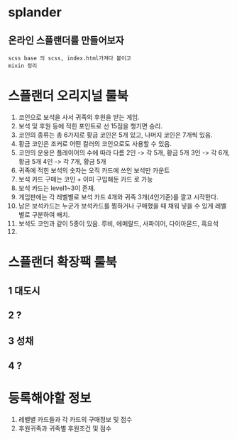 # splander

## 온라인 스플랜더를 만들어보자

```
scss base 의 scss, index.html가져다 붙이고
mixin 정리
```

# 스플랜더 오리지널 룰북

1.  코인으로 보석을 사서 귀족의 후원을 받는 게임.
2.  보석 및 후원 등에 적힌 포인트로 선 15점을 챙기면 승리.
3.  코인의 종류는 총 6가지로 황금 코인은 5개 있고, 나머지 코인은 7개씩 있음.
4.  황금 코인은 조커로 어떤 컬러의 코인으로도 사용할 수 있음.
5.  코인의 운용은 플레이어의 수에 따라 다름
    2인 -> 각 5개, 황금 5개
    3인 -> 각 6개, 황금 5개
    4인 -> 각 7개, 황금 5개
6.  귀족에 적힌 보석의 숫자는 오직 카드에 쓰인 보석만 카운트
7.  보석 카드 구매는 코인 + 이미 구입해둔 카드 로 가능
8.  보석 카드는 level1~3이 존재.
9.  게임판에는 각 레벨별로 보석 카드 4개와 귀족 3개(4인기준)를 깔고 시작한다.
10. 남은 보석카드는 누군가 보석카드를 찜하거나 구매했을 때 채워 넣을 수 있게 레벨별로 구분하여 배치.
11. 보석도 코인과 같이 5종이 있음.
    루비, 에메랄드, 사파이어, 다이아몬드, 흑요석
12.

# 스플랜더 확장팩 룰북

## 1 대도시

## 2 ?

## 3 성채

## 4 ?

# 등록해야할 정보

1.  레벨별 카드들과 각 카드의 구매정보 및 점수
2.  후원귀족과 귀족별 후원조건 및 점수
